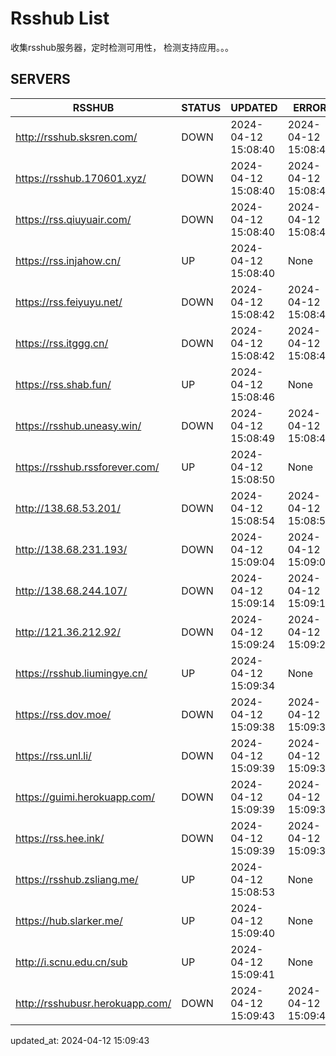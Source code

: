 # Rsshub List

收集rsshub服务器，定时检测可用性， 检测支持应用。。。


## SERVERS

|  RSSHUB   | STATUS  | UPDATED  | ERROR  | TWITTER |  
|  ----  | ----  | ----  | ----  | ---- |  
| http://rsshub.sksren.com/ | DOWN | 2024-04-12 15:08:40 | 2024-04-12 15:08:40 |  
| https://rsshub.170601.xyz/ | DOWN | 2024-04-12 15:08:40 | 2024-04-12 15:08:40 |  
| https://rss.qiuyuair.com/ | DOWN | 2024-04-12 15:08:40 | 2024-04-12 15:08:40 |  
| https://rss.injahow.cn/ | UP | 2024-04-12 15:08:40 | None ||  
| https://rss.feiyuyu.net/ | DOWN | 2024-04-12 15:08:42 | 2024-04-12 15:08:42 |  
| https://rss.itggg.cn/ | DOWN | 2024-04-12 15:08:42 | 2024-04-12 15:08:42 |  
| https://rss.shab.fun/ | UP | 2024-04-12 15:08:46 | None ||  
| https://rsshub.uneasy.win/ | DOWN | 2024-04-12 15:08:49 | 2024-04-12 15:08:49 |  
| https://rsshub.rssforever.com/ | UP | 2024-04-12 15:08:50 | None ||  
| http://138.68.53.201/ | DOWN | 2024-04-12 15:08:54 | 2024-04-12 15:08:54 |  
| http://138.68.231.193/ | DOWN | 2024-04-12 15:09:04 | 2024-04-12 15:09:04 |  
| http://138.68.244.107/ | DOWN | 2024-04-12 15:09:14 | 2024-04-12 15:09:14 |  
| http://121.36.212.92/ | DOWN | 2024-04-12 15:09:24 | 2024-04-12 15:09:24 |  
| https://rsshub.liumingye.cn/ | UP | 2024-04-12 15:09:34 | None ||  
| https://rss.dov.moe/ | DOWN | 2024-04-12 15:09:38 | 2024-04-12 15:09:38 |  
| https://rss.unl.li/ | DOWN | 2024-04-12 15:09:39 | 2024-04-12 15:09:39 |  
| https://guimi.herokuapp.com/ | DOWN | 2024-04-12 15:09:39 | 2024-04-12 15:09:39 |  
| https://rss.hee.ink/ | DOWN | 2024-04-12 15:09:39 | 2024-04-12 15:09:39 |  
| https://rsshub.zsliang.me/ | UP | 2024-04-12 15:08:53 | None |OK|  
| https://hub.slarker.me/ | UP | 2024-04-12 15:09:40 | None ||  
| http://i.scnu.edu.cn/sub | UP | 2024-04-12 15:09:41 | None ||  
| http://rsshubusr.herokuapp.com/ | DOWN | 2024-04-12 15:09:43 | 2024-04-12 15:09:43 |  
  

updated_at: 2024-04-12 15:09:43  
